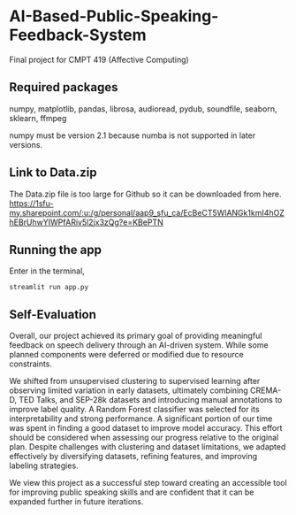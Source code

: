 # AI-Based-Public-Speaking-Feedback-System
Final project for CMPT 419 (Affective Computing)

## Required packages
numpy, matplotlib, pandas, librosa, audioread, pydub, soundfile, seaborn, sklearn, ffmpeg

numpy must be version 2.1 because numba is not supported in later versions.

## Link to Data.zip
The Data.zip file is too large for Github so it can be downloaded from here.
https://1sfu-my.sharepoint.com/:u:/g/personal/aap9_sfu_ca/EcBeCT5WlANGk1kmI4hOZhEBrUhwYIWPfARiv5l2jx3zQg?e=KBePTN

## Running the app ##
Enter in the terminal,
```
streamlit run app.py
```

## Self-Evaluation
Overall, our project achieved its primary goal of providing meaningful feedback on speech delivery through an AI-driven system. While some planned components were deferred or modified due to resource constraints. 

We shifted from unsupervised clustering to supervised learning after observing limited variation in early datasets, ultimately combining CREMA-D, TED Talks, and SEP-28k datasets and introducing manual annotations to improve label quality. A Random Forest classifier was selected for its interpretability and strong performance. A significant portion of our time was spent in finding a good dataset to improve model accuracy. This effort should be considered when assessing our progress relative to the original plan. Despite challenges with clustering and dataset limitations, we adapted effectively by diversifying datasets, refining features, and improving labeling strategies.

We view this project as a successful step toward creating an accessible tool for improving public speaking skills and are confident that it can be expanded further in future iterations.
